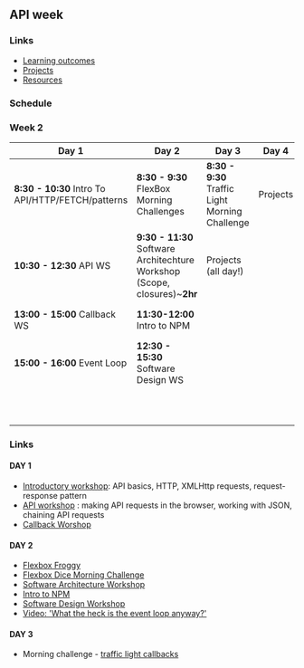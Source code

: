 ## API week

### Links

* [Learning outcomes](/coursebook/week-2/learning-outcomes.md)
* [Projects](/coursebook/week-2/project.md)
* [Resources](/coursebook/week-2/resources.md)

### Schedule
### Week 2
Day 1|Day 2|Day 3|Day 4| Day 5 
---|---|---|---|---
**8:30 - 10:30** Intro To API/HTTP/FETCH/patterns|**8:30 - 9:30** FlexBox Morning Challenges |**8:30 - 9:30** Traffic Light Morning Challenge| Projects| **8:30 - 9:30** Code review
**10:30 - 12:30** API WS |**9:30 - 11:30** Software Architechture Workshop (Scope, closures)~**2hr**|Projects (all day!)|| **9:30 - 11:30** Respond to issues
**13:00 - 15:00** Callback WS|**11:30-12:00** Intro to NPM|||**11:30-12:30** Presentation planning
**15:00 - 16:00** Event Loop|**12:30 - 15:30** Software Design WS||| **13:00 - 14:00** Presentations 
|||||**14:00-16:00** Stop Go Continues!

### Links 

#### DAY 1

- [Introductory workshop](https://github.com/shiryz/api-workshop): API basics, HTTP, XMLHttp requests, request-response pattern
- [API workshop](https://github.com/m4v15/workshop-APIs) : making API requests in the browser, working with JSON, chaining API requests
- [Callback Worshop](https://github.com/shiryz/call-it-back)


#### DAY 2

- [Flexbox Froggy](http://flexboxfroggy.com/)
- [Flexbox Dice Morning Challenge](https://github.com/smarthutza/flexbox-workshop)
- [Software Architecture Workshop](https://github.com/foundersandcoders/Workshop-Software-Architecture-Design)
- [Intro to NPM](https://github.com/foundersandcoders/npm-introduction)
- [Software Design Workshop](https://github.com/foundersandcoders/ws-software-design-js)
- [Video: 'What the heck is the event loop anyway?'](https://www.youtube.com/watch?v=8aGhZQkoFbQ&t=5s)



#### DAY 3

- Morning challenge - [traffic light callbacks](https://github.com/foundersandcoders/morning-challenge-traffic-lights)

